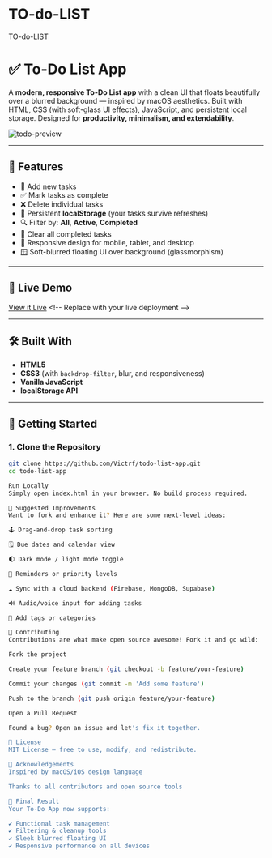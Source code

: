 # TO-do-LIST
TO-do-LIST
# ✅ To-Do List App

A **modern, responsive To-Do List app** with a clean UI that floats beautifully over a blurred background — inspired by macOS aesthetics. Built with HTML, CSS (with soft-glass UI effects), JavaScript, and persistent local storage. Designed for **productivity, minimalism, and extendability**.

![todo-preview](preview-image-url-here) <!-- Replace or remove -->

---

## 🌟 Features

- 📝 Add new tasks
- ✅ Mark tasks as complete
- ❌ Delete individual tasks
- 🧠 Persistent **localStorage** (your tasks survive refreshes)
- 🔍 Filter by: **All**, **Active**, **Completed**
- 🧹 Clear all completed tasks
- 📱 Responsive design for mobile, tablet, and desktop
- 🪟 Soft-blurred floating UI over background (glassmorphism)

---

## 🚀 Live Demo

[View it Live]([https://your-live-demo-url.com](https://calm-pothos-3effde.netlify.app/)) <!-- Replace with your live deployment -->

---

## 🛠 Built With

- **HTML5**
- **CSS3** (with `backdrop-filter`, blur, and responsiveness)
- **Vanilla JavaScript**
- **localStorage API**

---

## 🧰 Getting Started

### 1. Clone the Repository

```bash
git clone https://github.com/Victrf/todo-list-app.git
cd todo-list-app

Run Locally
Simply open index.html in your browser. No build process required.

🧠 Suggested Improvements
Want to fork and enhance it? Here are some next-level ideas:

🕹 Drag-and-drop task sorting

🗓 Due dates and calendar view

🌓 Dark mode / light mode toggle

🧠 Reminders or priority levels

☁️ Sync with a cloud backend (Firebase, MongoDB, Supabase)

🔊 Audio/voice input for adding tasks

🧩 Add tags or categories

🤝 Contributing
Contributions are what make open source awesome! Fork it and go wild:

Fork the project

Create your feature branch (git checkout -b feature/your-feature)

Commit your changes (git commit -m 'Add some feature')

Push to the branch (git push origin feature/your-feature)

Open a Pull Request

Found a bug? Open an issue and let's fix it together.

📄 License
MIT License — free to use, modify, and redistribute.

🙏 Acknowledgements
Inspired by macOS/iOS design language

Thanks to all contributors and open source tools

🌈 Final Result
Your To-Do App now supports:

✔ Functional task management
✔ Filtering & cleanup tools
✔ Sleek blurred floating UI
✔ Responsive performance on all devices
